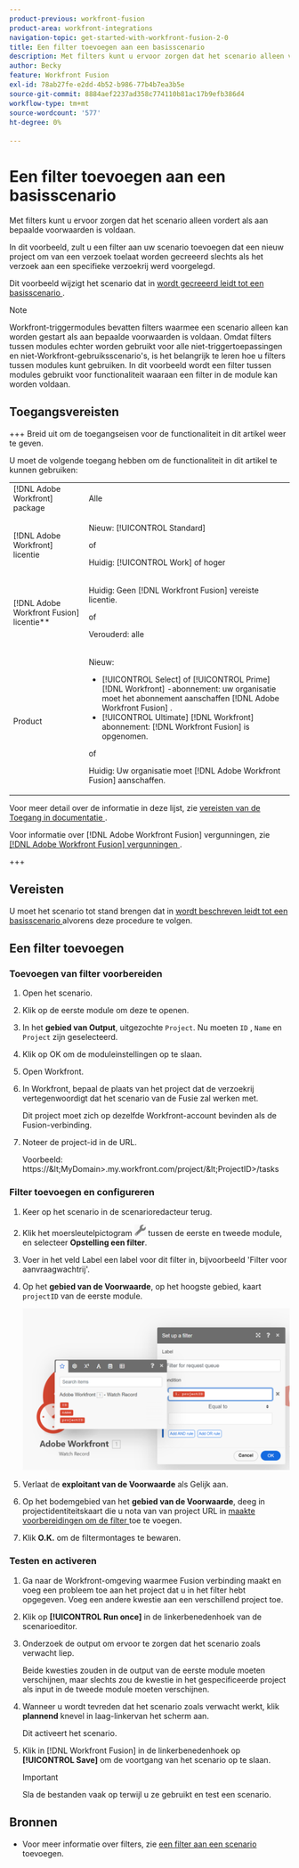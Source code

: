 ```yaml
---
product-previous: workfront-fusion
product-area: workfront-integrations
navigation-topic: get-started-with-workfront-fusion-2-0
title: Een filter toevoegen aan een basisscenario
description: Met filters kunt u ervoor zorgen dat het scenario alleen vordert als aan bepaalde voorwaarden is voldaan.
author: Becky
feature: Workfront Fusion
exl-id: 78ab27fe-e2dd-4b52-b986-77b4b7ea3b5e
source-git-commit: 8884aef2237ad358c774110b81ac17b9efb386d4
workflow-type: tm+mt
source-wordcount: '577'
ht-degree: 0%

---
```


# Een filter toevoegen aan een basisscenario

Met filters kunt u ervoor zorgen dat het scenario alleen vordert als aan bepaalde voorwaarden is voldaan.

In dit voorbeeld, zult u een filter aan uw scenario toevoegen dat een nieuw project om van een verzoek toelaat worden gecreeerd slechts als het verzoek aan een specifieke verzoekrij werd voorgelegd.

Dit voorbeeld wijzigt het scenario dat in [ wordt gecreeerd leidt tot een basisscenario ](/help/workfront-fusion/build-practice-scenarios/create-basic-scenario.md).

>[!NOTE]
>
>Workfront-triggermodules bevatten filters waarmee een scenario alleen kan worden gestart als aan bepaalde voorwaarden is voldaan. Omdat filters tussen modules echter worden gebruikt voor alle niet-triggertoepassingen en niet-Workfront-gebruiksscenario&#39;s, is het belangrijk te leren hoe u filters tussen modules kunt gebruiken. In dit voorbeeld wordt een filter tussen modules gebruikt voor functionaliteit waaraan een filter in de module kan worden voldaan.

## Toegangsvereisten

+++ Breid uit om de toegangseisen voor de functionaliteit in dit artikel weer te geven.

U moet de volgende toegang hebben om de functionaliteit in dit artikel te kunnen gebruiken:

<table style="table-layout:auto">
 <col> 
 <col> 
 <tbody> 
  <tr> 
   <td role="rowheader">[!DNL Adobe Workfront] package</td> 
   <td> <p>Alle</p> </td> 
  </tr> 
  <tr data-mc-conditions=""> 
   <td role="rowheader">[!DNL Adobe Workfront] licentie</td> 
   <td> <p>Nieuw: [!UICONTROL Standard]</p><p>of</p><p>Huidig: [!UICONTROL Work] of hoger</p> </td> 
  </tr> 
  <tr> 
   <td role="rowheader">[!DNL Adobe Workfront Fusion] licentie**</td> 
   <td>
   <p>Huidig: Geen [!DNL Workfront Fusion] vereiste licentie.</p>
   <p>of</p>
   <p>Verouderd: alle </p>
   </td> 
  </tr> 
  <tr> 
   <td role="rowheader">Product</td> 
   <td>
   <p>Nieuw:</p> <ul><li>[!UICONTROL Select] of [!UICONTROL Prime] [!DNL Workfront] -abonnement: uw organisatie moet het abonnement aanschaffen [!DNL Adobe Workfront Fusion] .</li><li>[!UICONTROL Ultimate] [!DNL Workfront] abonnement: [!DNL Workfront Fusion] is opgenomen.</li></ul>
   <p>of</p>
   <p>Huidig: Uw organisatie moet [!DNL Adobe Workfront Fusion] aanschaffen.</p>
   </td> 
  </tr>
 </tbody> 
</table>

Voor meer detail over de informatie in deze lijst, zie [ vereisten van de Toegang in documentatie ](/help/workfront-fusion/references/licenses-and-roles/access-level-requirements-in-documentation.md).

Voor informatie over [!DNL Adobe Workfront Fusion] vergunningen, zie [[!DNL Adobe Workfront Fusion]  vergunningen ](/help/workfront-fusion/set-up-and-manage-workfront-fusion/licensing-operations-overview/license-automation-vs-integration.md).

+++

## Vereisten

U moet het scenario tot stand brengen dat in [ wordt beschreven leidt tot een basisscenario ](/help/workfront-fusion/build-practice-scenarios/create-basic-scenario.md) alvorens deze procedure te volgen.

## Een filter toevoegen

### Toevoegen van filter voorbereiden

1. Open het scenario.
1. Klik op de eerste module om deze te openen.
1. In het **gebied van Output**, uitgezochte `Project`.
Nu moeten `ID` , `Name` en `Project` zijn geselecteerd.
1. Klik op OK om de moduleinstellingen op te slaan.
1. Open Workfront.
1. In Workfront, bepaal de plaats van het project dat de verzoekrij vertegenwoordigt dat het scenario van de Fusie zal werken met.

   Dit project moet zich op dezelfde Workfront-account bevinden als de Fusion-verbinding.

1. Noteer de project-id in de URL.

   Voorbeeld: https://\&lt;MyDomain\>.my.workfront.com/project/\&lt;ProjectID\>/tasks

### Filter toevoegen en configureren

1. Keer op het scenario in de scenarioredacteur terug.
1. Klik het moersleutelpictogram ![ pictogram van de Sleutel ](assets/wrench-icon.png) tussen de eerste en tweede module, en selecteer **Opstelling een filter**.
1. Voer in het veld Label een label voor dit filter in, bijvoorbeeld &#39;Filter voor aanvraagwachtrij&#39;.
1. Op het **gebied van de Voorwaarde**, op het hoogste gebied, kaart `projectID` van de eerste module.

   ![ het projectidentiteitskaart van de Kaart ](assets/map-proj-id.png)
1. Verlaat de **exploitant van de Voorwaarde** als Gelijk aan.
1. Op het bodemgebied van het **gebied van de Voorwaarde**, deeg in projectidentiteitskaart die u nota van van project URL in [ maakte voorbereidingen om de filter ](#prepare-to-add-the-filter) toe te voegen.
1. Klik **O.K.** om de filtermontages te bewaren.

### Testen en activeren

1. Ga naar de Workfront-omgeving waarmee Fusion verbinding maakt en voeg een probleem toe aan het project dat u in het filter hebt opgegeven. Voeg een andere kwestie aan een verschillend project toe.
1. Klik op **[!UICONTROL Run once]** in de linkerbenedenhoek van de scenarioeditor.
1. Onderzoek de output om ervoor te zorgen dat het scenario zoals verwacht liep.

   Beide kwesties zouden in de output van de eerste module moeten verschijnen, maar slechts zou de kwestie in het gespecificeerde project als input in de tweede module moeten verschijnen.
1. Wanneer u wordt tevreden dat het scenario zoals verwacht werkt, klik **plannend** knevel in laag-linkervan het scherm aan **&#x200B;**.

   Dit activeert het scenario.
1. Klik in [!DNL Workfront Fusion] in de linkerbenedenhoek op **[!UICONTROL Save]** om de voortgang van het scenario op te slaan.

   >[!IMPORTANT]
   >
   >Sla de bestanden vaak op terwijl u ze gebruikt en test een scenario.

## Bronnen

* Voor meer informatie over filters, zie [ een filter aan een scenario ](/help/workfront-fusion/create-scenarios/add-modules/add-a-filter-to-a-scenario.md) toevoegen.
